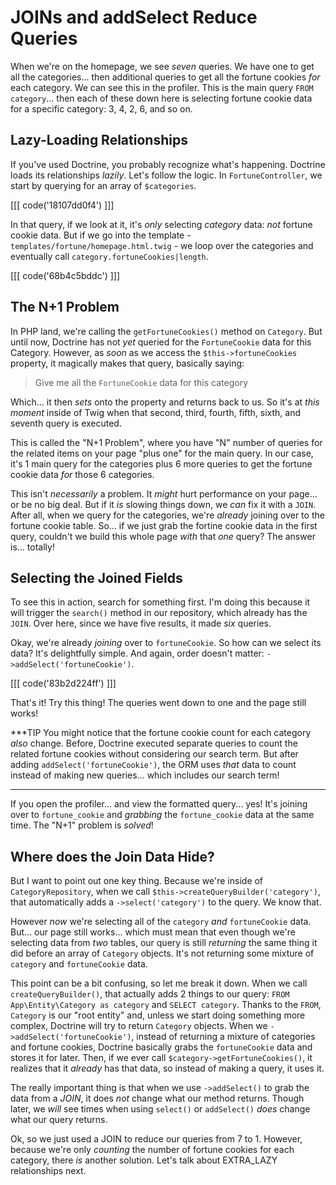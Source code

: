 # JOINs and addSelect Reduce Queries

When we're on the homepage, we see *seven* queries. We have one to get all the
categories... then additional queries to get all the fortune cookies *for* each
category. We can see this in the profiler. This is the main query `FROM category`...
then each of these down here is selecting fortune cookie data for a specific category:
3, 4, 2, 6, and so on.

## Lazy-Loading Relationships

If you've used Doctrine, you probably recognize what's happening. Doctrine loads its
relationships *lazily*. Let's follow the logic. In `FortuneController`, we
start by querying for an array of `$categories`. 

[[[ code('18107dd0f4') ]]]

In that query, if we look at it, it's *only* selecting *category* data: *not* fortune 
cookie data. But if we go into the template - `templates/fortune/homepage.html.twig` - we loop 
over the categories and eventually call `category.fortuneCookies|length`.

[[[ code('68b4c5bddc') ]]]

## The N+1 Problem

In PHP land, we're calling the `getFortuneCookies()` method on `Category`. But until
now, Doctrine has not *yet* queried for the `FortuneCookie` data for this Category.
However, as *soon* as we access the `$this->fortuneCookies` property, it magically
makes that query, basically saying:

> Give me all the `FortuneCookie` data for this category

Which... it then *sets* onto the property and returns back to us. So it's at
*this moment* inside of Twig when that second, third, fourth, fifth, sixth, and
seventh query is executed.

This is called the "N+1 Problem", where you have "N" number of queries for the
related items on your page "plus one" for the main query. In our case, it's 1
main query for the categories plus 6 more queries to get the fortune cookie data
*for* those 6 categories.

This isn't *necessarily* a problem. It *might* hurt performance on your page...
or be no big deal. But if it *is* slowing things down, we *can* fix it with a `JOIN`.
After all, when we query for the categories, we're *already* joining over to the
fortune cookie table. So... if we just grab the fortine cookie data in the first
query, couldn't we build this whole page *with* that *one* query? The answer is...
totally!

## Selecting the Joined Fields

To see this in action, search for something first. I'm doing this because it
will trigger the `search()` method in our repository, which already has the `JOIN`.
Over here, since we have five results, it made *six* queries.

Okay, we're already *joining* over to `fortuneCookie`. So how can we select its
data? It's delightfully simple. And again, order doesn't matter:
`->addSelect('fortuneCookie')`.

[[[ code('83b2d224ff') ]]]

That's it! Try this thing! The queries went down to one and the page still works!

***TIP
You might notice that the fortune cookie count for each category *also* change. Before,
Doctrine executed separate queries to count the related fortune cookies without
considering our search term. But after adding `addSelect('fortuneCookie')`, the ORM
uses *that* data to count instead of making new queries... which includes our search
term!
***

If you open the profiler... and view the formatted query... yes! It's
joining over to `fortune_cookie` and *grabbing* the `fortune_cookie` data at the
same time. The "N+1" problem is *solved*!

## Where does the Join Data Hide?

But I want to point out one key thing. Because we're inside of
`CategoryRepository`, when we call `$this->createQueryBuilder('category')`, that
automatically adds a `->select('category')` to the query. We know that.

However *now* we're selecting all of the `category` *and* `fortuneCookie` data.
But... our page still works... which must mean that even though we're selecting data
from *two* tables, our query is still *returning* the same thing it did before an
array of `Category` objects. It's not returning some mixture of `category` and
`fortuneCookie` data.

This point can be a bit confusing, so let me break it down. When we call
`createQueryBuilder()`, that actually adds 2 things to our query:
`FROM App\Entity\Category as category` and `SELECT category`. Thanks to the `FROM`,
`Category` is our "root entity" and, unless we start doing something more complex,
Doctrine will try to return `Category` objects. When we
`->addSelect('fortuneCookie')`, instead of returning a mixture of categories and
fortune cookies, Doctrine basically grabs the `fortuneCookie` data and stores it
for later. Then, if we ever call `$category->getFortuneCookies()`, it realizes that
it *already* has that data, so instead of making a query, it uses it.

The really important thing is that when we use `->addSelect()` to grab the
data from a *JOIN*, it does *not* change what our method returns. Though later, we
*will* see times when using `select()` or `addSelect()` *does* change what our
query returns.

Ok, so we just used a JOIN to reduce our queries from 7 to 1. However, because
we're only *counting* the number of fortune cookies for each category, there *is*
another solution. Let's talk about EXTRA_LAZY relationships next.
